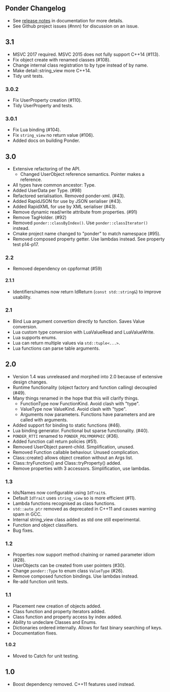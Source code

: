 
Ponder Changelog
----------------

- See [release notes](https://billyquith.github.io/ponder/blog_ponder_3.html) in documentation for more details.
- See Github project issues (#nnn) for discussion on an issue.

## 3.1

- MSVC 2017 required. MSVC 2015 does not fully support C++14 (#113).
- Fix object create with renamed classes (#108).
- Change internal class registration to by type instead of by name.
- Make detail::string_view more C++14.
- Tidy unit tests.

### 3.0.2

- Fix UserProperty creation (#110).
- Tidy UserProperty and tests.

### 3.0.1

- Fix Lua binding (#104).
- Fix `string_view` no return value (#106).
- Added docs on building Ponder.

## 3.0

- Extensive refactoring of the API.
	- Changed UserObject reference semantics. Pointer makes a reference.
- All types have common ancestor: Type.
- Added UserData per Type. (#98)
- Refactored serialisation. Removed ponder-xml. (#43).
- Added RapidJSON for use by JSON serialiser (#43).
- Added RapidXML for use by XML serialiser (#43).
- Remove dynamic read/write attribute from properties. (#91)
- Remove TagHolder. (#92)
- Removed `ponder::classByIndex()`. Use `ponder::classIterator()` instead.
- Cmake project name changed to "ponder" to match namespace (#95).
- Removed composed property getter. Use lambdas instead. See property test p14-p17.

### 2.2

- Removed dependency on cppformat (#59)

#### 2.1.1

- Identifiers/names now return IdReturn (`const std::string&`) to improve usability.

### 2.1

- Bind Lua argument convertion directly to function. Saves Value conversion.
- Lua custom type conversion with LuaValueRead and LuaValueWrite.
- Lua supports enums.
- Lua can return multiple values via `std::tuple<...>`.
- Lua functions can parse table arguments.

## 2.0

- Version 1.4 was unreleased and morphed into 2.0 because of extensive design changes.
- Runtime functionality (object factory and function calling) decoupled (#49).
- Many things renamed in the hope that this will clarify things.
  - FunctionType now FunctionKind. Avoid clash with "type".
  - ValueType now ValueKind. Avoid clash with "type".
  - Arguments now parameters. Functions have parameters and are called with arguments.
- Added support for binding to static functions (#46).
- Lua binding generator. Functional but sparse functionality. (#40).
- `PONDER_RTTI` renamed to `PONDER_POLYMORPHIC` (#36).
- Added function call return policies (#51).
- Removed UserObject parent-child. Simplification, unused.
- Removed Function callable behaviour. Unused complication.
- Class::create() allows object creation without an Args list.
- Class::tryFunction() and Class::tryProperty() added.
- Remove properties with 3 accessors. Simplification, use lambdas.


### 1.3

- Ids/Names now configurable using `IdTrait`s.
- Default `IdTrait` uses `string_view` so is more efficient (#11).
- Lambda functions recognised as class functions.
- `std::auto_ptr` removed as deprecated in C++11 and causes warning spam in GCC.
- Internal string_view class added as std one still experimental.
- Function and object classifiers.
- Bug fixes.

### 1.2

- Properties now support method chaining or named parameter idiom (#28).
- UserObjects can be created from user pointers (#30).
- Change `ponder::Type` to enum class `ValueType` (#26).
- Remove composed function bindings. Use lambdas instead.
- Re-add function unit tests.

### 1.1

- Placement new creation of objects added.
- Class function and property iterators added.
- Class function and property access by index added.
- Ability to undeclare Classes and Enums.
- Dictionaries ordered internally. Allows for fast binary searching of keys.
- Documentation fixes.

#### 1.0.2

- Moved to Catch for unit testing.

## 1.0

- Boost dependency removed. C++11 features used instead.
